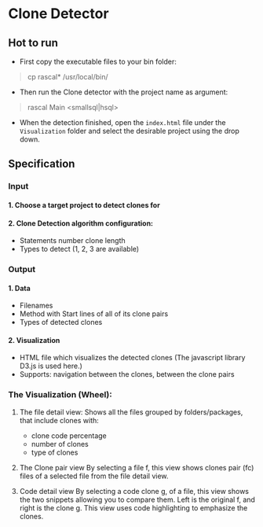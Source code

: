 # Clone Detector

## Hot to run
- First copy the executable files to your bin folder:
> cp rascal* /usr/local/bin/
- Then run the Clone detector with the project name as argument:
> rascal Main <smallsql|hsql>
- When the detection finished, open the `index.html` file under the `Visualization` folder and select the desirable project using the drop down.

## Specification

### Input
#### 1. Choose a target project to detect clones for
#### 2. Clone Detection algorithm configuration:
- Statements number clone length
- Types to detect (1, 2, 3 are available)

### Output
#### 1. Data
- Filenames
- Method with Start lines of all of its clone pairs
- Types of detected clones

#### 2. Visualization
- HTML file which visualizes the detected clones (The javascript library D3.js is used here.)
- Supports: navigation between the clones, between the clone pairs

### The Visualization (Wheel):
1. The file detail view:
Shows all the files grouped by folders/packages, that include clones with:
    - clone code percentage
    - number of clones
    - type of clones

2. The Clone pair view
By selecting a file f, this view shows clones pair (fc) files of a selected file from the file detail view.

3. Code detail view
By selecting a code clone g, of a file, this view shows the two snippets allowing you to compare them.
Left is the original f, and right is the clone g. This view uses code highlighting to emphasize the clones.
